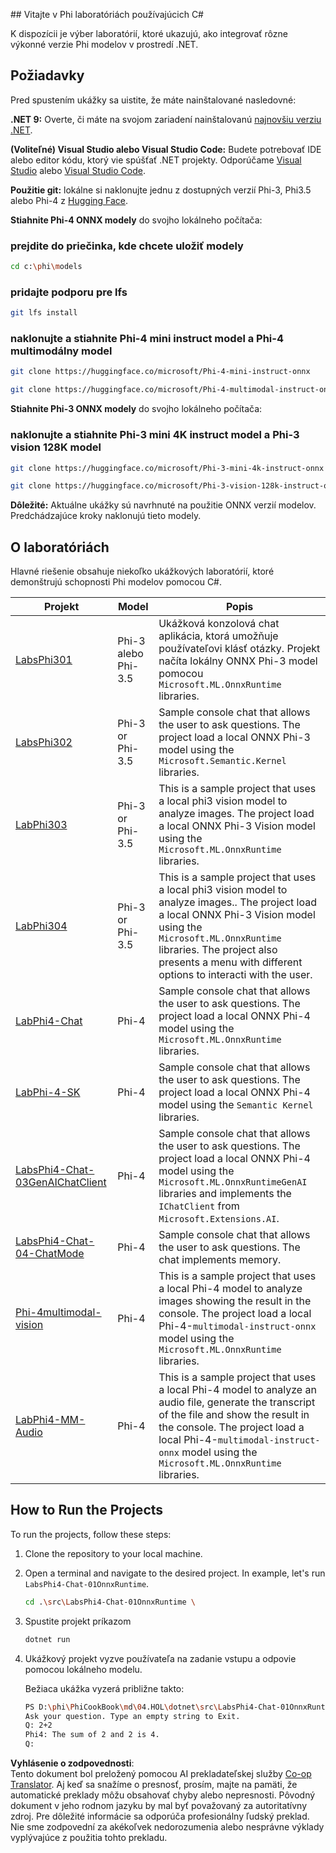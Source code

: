 <!--
CO_OP_TRANSLATOR_METADATA:
{
  "original_hash": "903c509a6d0d1ecce00b849d7f753bdd",
  "translation_date": "2025-05-09T22:46:00+00:00",
  "source_file": "md/04.HOL/dotnet/readme.md",
  "language_code": "sk"
}
-->
﻿## Vitajte v Phi laboratóriách používajúcich C#

K dispozícii je výber laboratórií, ktoré ukazujú, ako integrovať rôzne výkonné verzie Phi modelov v prostredí .NET.

## Požiadavky

Pred spustením ukážky sa uistite, že máte nainštalované nasledovné:

**.NET 9:** Overte, či máte na svojom zariadení nainštalovanú [najnovšiu verziu .NET](https://dotnet.microsoft.com/download/dotnet?WT.mc_id=aiml-137032-kinfeylo).

**(Voliteľné) Visual Studio alebo Visual Studio Code:** Budete potrebovať IDE alebo editor kódu, ktorý vie spúšťať .NET projekty. Odporúčame [Visual Studio](https://visualstudio.microsoft.com?WT.mc_id=aiml-137032-kinfeylo) alebo [Visual Studio Code](https://code.visualstudio.com?WT.mc_id=aiml-137032-kinfeylo).

**Použitie git:** lokálne si naklonujte jednu z dostupných verzií Phi-3, Phi3.5 alebo Phi-4 z [Hugging Face](https://huggingface.co/collections/lokinfey/phi-4-family-679c6f234061a1ab60f5547c).

**Stiahnite Phi-4 ONNX modely** do svojho lokálneho počítača:

### prejdite do priečinka, kde chcete uložiť modely

```bash
cd c:\phi\models
```

### pridajte podporu pre lfs

```bash
git lfs install 
```

### naklonujte a stiahnite Phi-4 mini instruct model a Phi-4 multimodálny model

```bash
git clone https://huggingface.co/microsoft/Phi-4-mini-instruct-onnx

git clone https://huggingface.co/microsoft/Phi-4-multimodal-instruct-onnx
```

**Stiahnite Phi-3 ONNX modely** do svojho lokálneho počítača:

### naklonujte a stiahnite Phi-3 mini 4K instruct model a Phi-3 vision 128K model

```bash
git clone https://huggingface.co/microsoft/Phi-3-mini-4k-instruct-onnx

git clone https://huggingface.co/microsoft/Phi-3-vision-128k-instruct-onnx-cpu
```

**Dôležité:** Aktuálne ukážky sú navrhnuté na použitie ONNX verzií modelov. Predchádzajúce kroky naklonujú tieto modely.

## O laboratóriách

Hlavné riešenie obsahuje niekoľko ukážkových laboratórií, ktoré demonštrujú schopnosti Phi modelov pomocou C#.

| Projekt | Model | Popis |
| ------------ | -----------| ----------- |
| [LabsPhi301](../../../../../md/04.HOL/dotnet/src/LabsPhi301) | Phi-3 alebo Phi-3.5 | Ukážková konzolová chat aplikácia, ktorá umožňuje používateľovi klásť otázky. Projekt načíta lokálny ONNX Phi-3 model pomocou `Microsoft.ML.OnnxRuntime` libraries. |
| [LabsPhi302](../../../../../md/04.HOL/dotnet/src/LabsPhi302) | Phi-3 or Phi-3.5 | Sample console chat that allows the user to ask questions. The project load a local ONNX Phi-3 model using the `Microsoft.Semantic.Kernel` libraries. |
| [LabPhi303](../../../../../md/04.HOL/dotnet/src/LabsPhi303) | Phi-3 or Phi-3.5 | This is a sample project that uses a local phi3 vision model to analyze images. The project load a local ONNX Phi-3 Vision model using the `Microsoft.ML.OnnxRuntime` libraries. |
| [LabPhi304](../../../../../md/04.HOL/dotnet/src/LabsPhi304) | Phi-3 or Phi-3.5 | This is a sample project that uses a local phi3 vision model to analyze images.. The project load a local ONNX Phi-3 Vision model using the `Microsoft.ML.OnnxRuntime` libraries. The project also presents a menu with different options to interacti with the user. | 
| [LabPhi4-Chat](../../../../../md/04.HOL/dotnet/src/LabsPhi4-Chat-01OnnxRuntime) | Phi-4 | Sample console chat that allows the user to ask questions. The project load a local ONNX Phi-4 model using the `Microsoft.ML.OnnxRuntime` libraries. |
| [LabPhi-4-SK](../../../../../md/04.HOL/dotnet/src/LabsPhi4-Chat-02SK) | Phi-4 | Sample console chat that allows the user to ask questions. The project load a local ONNX Phi-4 model using the `Semantic Kernel` libraries. |
| [LabsPhi4-Chat-03GenAIChatClient](../../../../../md/04.HOL/dotnet/src/LabsPhi4-Chat-03GenAIChatClient) | Phi-4 | Sample console chat that allows the user to ask questions. The project load a local ONNX Phi-4 model using the `Microsoft.ML.OnnxRuntimeGenAI` libraries and implements the `IChatClient` from `Microsoft.Extensions.AI`. |
| [LabsPhi4-Chat-04-ChatMode](../../../../../md/04.HOL/dotnet/src/LabsPhi4-Chat-04-ChatMode) | Phi-4 | Sample console chat that allows the user to ask questions. The chat implements memory. |
| [Phi-4multimodal-vision](../../../../../md/04.HOL/dotnet/src/LabsPhi4-MultiModal-01Images) | Phi-4 | This is a sample project that uses a local Phi-4 model to analyze images showing the result in the console. The project load a local Phi-4-`multimodal-instruct-onnx` model using the `Microsoft.ML.OnnxRuntime` libraries. |
| [LabPhi4-MM-Audio](../../../../../md/04.HOL/dotnet/src/LabsPhi4-MultiModal-02Audio) | Phi-4 |This is a sample project that uses a local Phi-4 model to analyze an audio file, generate the transcript of the file and show the result in the console. The project load a local Phi-4-`multimodal-instruct-onnx` model using the `Microsoft.ML.OnnxRuntime` libraries. |

## How to Run the Projects

To run the projects, follow these steps:

1. Clone the repository to your local machine.

1. Open a terminal and navigate to the desired project. In example, let's run `LabsPhi4-Chat-01OnnxRuntime`.

    ```bash
    cd .\src\LabsPhi4-Chat-01OnnxRuntime \
    ```

1. Spustite projekt príkazom

    ```bash
    dotnet run
    ```

1. Ukážkový projekt vyzve používateľa na zadanie vstupu a odpovie pomocou lokálneho modelu.

   Bežiaca ukážka vyzerá približne takto:

   ```bash
   PS D:\phi\PhiCookBook\md\04.HOL\dotnet\src\LabsPhi4-Chat-01OnnxRuntime> dotnet run
   Ask your question. Type an empty string to Exit.
   Q: 2+2
   Phi4: The sum of 2 and 2 is 4.
   Q:
   ```

**Vyhlásenie o zodpovednosti**:  
Tento dokument bol preložený pomocou AI prekladateľskej služby [Co-op Translator](https://github.com/Azure/co-op-translator). Aj keď sa snažíme o presnosť, prosím, majte na pamäti, že automatické preklady môžu obsahovať chyby alebo nepresnosti. Pôvodný dokument v jeho rodnom jazyku by mal byť považovaný za autoritatívny zdroj. Pre dôležité informácie sa odporúča profesionálny ľudský preklad. Nie sme zodpovední za akékoľvek nedorozumenia alebo nesprávne výklady vyplývajúce z použitia tohto prekladu.